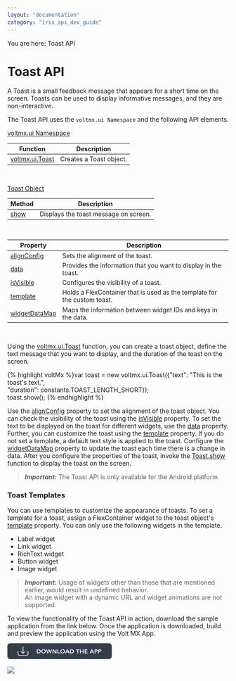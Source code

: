 ```yaml
---
layout: "documentation"
category: "iris_api_dev_guide"
---
```

                            

You are here: Toast API

Toast API
=========

A Toast is a small feedback message that appears for a short time on the screen. Toasts can be used to display informative messages, and they are non-interactive.

The Toast API uses the `voltmx.ui Namespace` and the following API elements.

[voltmx.ui Namespace](voltmx.ui_functions_toast.html)

  
| Function | Description |
| --- | --- |
| [voltmx.ui.Toast](voltmx.ui_functions_toast.html#Toast) | Creates a Toast object. |

 

[Toast Object](toast_properties.html)

| Method | Description |
| --- | --- |
| [show](toast_properties.html#Show) | Displays the toast message on screen. |

 

| Property | Description |
| --- | --- |
| [alignConfig](toast_properties.html#alignConfig) | Sets the alignment of the toast. |
| [data](toast_properties.html#data) | Provides the information that you want to display in the toast. |
| [isVisible](toast_properties.html#isVisible) | Configures the visibility of a toast. |
| [template](toast_properties.html#template) | Holds a FlexContainer that is used as the template for the custom toast. |
| [widgetDataMap](toast_properties.html#widgetDataMap) | Maps the information between widget IDs and keys in the data. |

 

Using the [voltmx.ui.Toast](voltmx.ui_functions_toast.html#Toast) function, you can create a toast object, define the text message that you want to display, and the duration of the toast on the screen.

{% highlight voltMx %}var toast = new voltmx.ui.Toast({"text": "This is the toast's text.",   
"duration": constants.TOAST_LENGTH_SHORT});  
toast.show();
{% endhighlight %}

Use the [](toast_properties.html#alignConfig)[alignConfig](toast_properties.html#alignConfig) property to set the alignment of the toast object. You can check the visibility of the toast using the [isVisible](toast_properties.html#isVisible) property. To set the text to be displayed on the toast for different widgets, use the [data](toast_properties.html#data) property. Further, you can customize the toast using the [template](toast_properties.html#template) property. If you do not set a template, a default text style is applied to the toast. Configure the [widgetDataMap](toast_properties.html#widgetDataMap) property to update the toast each time there is a change in data. After you configure the properties of the toast, invoke the [Toast.show](toast_properties.html#Show) function to display the toast on the screen.

> **_Important:_** The Toast API is only available for the Android platform.

### Toast Templates

You can use templates to customize the appearance of toasts. To set a template for a toast, assign a FlexContainer widget to the toast object's [template](toast_properties.html#template) property. You can only use the following widgets in the template.

*   Label widget
*   Link widget
*   RichText widget
*   Button widget
*   Image widget

> **_Important:_** Usage of widgets other than those that are mentioned earlier, would result in undefined behavior.  
An image widget with a dynamic URL and widget animations are not supported.

To view the functionality of the Toast API in action, download the sample application from the link below. Once the application is downloaded, build and preview the application using the Volt MX App.  

[![](resources/images/download_button_08__002__238x36.png)](https://github.com/HCL-TECH-SOFTWARE/volt-mx-samples/tree/main/ToastAPI)

![](resources/prettify/onload.png)
